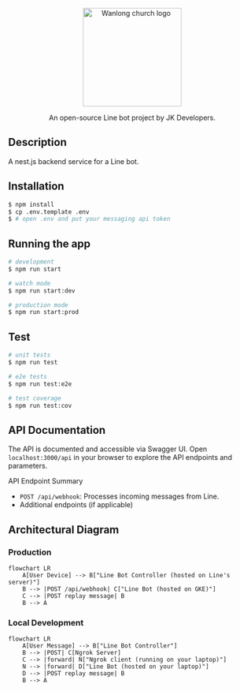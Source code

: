 <p align="center">
  <a href="https://www.wlchurch.org.tw/" target="blank">
    <img 
      src="https://www.wlchurch.org.tw/mw/cufiles/images/web/logo.webp" 
      width="200" 
      alt="Wanlong church logo" 
    />
  </a>
</p>

<p align="center">
  An open-source Line bot project by JK Developers.
</p>

  <!--[![Backers on Open Collective](https://opencollective.com/nest/backers/badge.svg)](https://opencollective.com/nest#backer)
  [![Sponsors on Open Collective](https://opencollective.com/nest/sponsors/badge.svg)](https://opencollective.com/nest#sponsor)-->

## Description
A nest.js backend service for a Line bot.

## Installation

```bash
$ npm install
$ cp .env.template .env
$ # open .env and put your messaging api token
```

## Running the app

```bash
# development
$ npm run start

# watch mode
$ npm run start:dev

# production mode
$ npm run start:prod
```

## Test

```bash
# unit tests
$ npm run test

# e2e tests
$ npm run test:e2e

# test coverage
$ npm run test:cov
```

## API Documentation

The API is documented and accessible via Swagger UI. Open `localhost:3000/api` in your browser to explore the API endpoints and parameters.

API Endpoint Summary
- `POST /api/webhook`: Processes incoming messages from Line.
- Additional endpoints (if applicable)

## Architectural Diagram

### Production

```mermaid
flowchart LR
    A[User Device] --> B["Line Bot Controller (hosted on Line's server)"]
    B --> |POST /api/webhook| C["Line Bot (hosted on GKE)"]
    C --> |POST replay message| B
    B --> A
```

### Local Development

```mermaid
flowchart LR
    A[User Message] --> B["Line Bot Controller"]
    B --> |POST| C[Ngrok Server]
    C --> |forward| N["Ngrok client (running on your laptop)"]
    N --> |forward| D["Line Bot (hosted on your laptop)"]
    D --> |POST replay message| B
    B --> A
```
